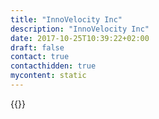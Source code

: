 ```yaml
---
title: "InnoVelocity Inc"
description: "InnoVelocity Inc"
date: 2017-10-25T10:39:22+02:00
draft: false
contact: true
contacthidden: true
mycontent: static
---
```

{{<partner-single
company="InnoVelocity Inc"
type="si"
website="http://innovelocity.com"
countrycode="US"
city="San Francisco"
description="InnoVelocity Inc is a leading systems integrator and management consulting firm specializing in Digital Process Automation (DPA) technologies such as Camunda. InnoVelocity has a 13+ year track record helping industry leaders in healthcare, finance, manufacturing and government achieve outstanding business results. Our nationwide team of 14 consultants are all-round DPA experts, offering deep technical expertise and business experience throughout the entire project lifecycle."
siregion="na"
level="basic"
logo="//images.ctfassets.net/vpidbgnakfvf/4CnhBCI0S6cISUs7me3kqD/72064401b4ffd154f6df562b79c0a0c4/innovelocity_inc_logo.png">}}
